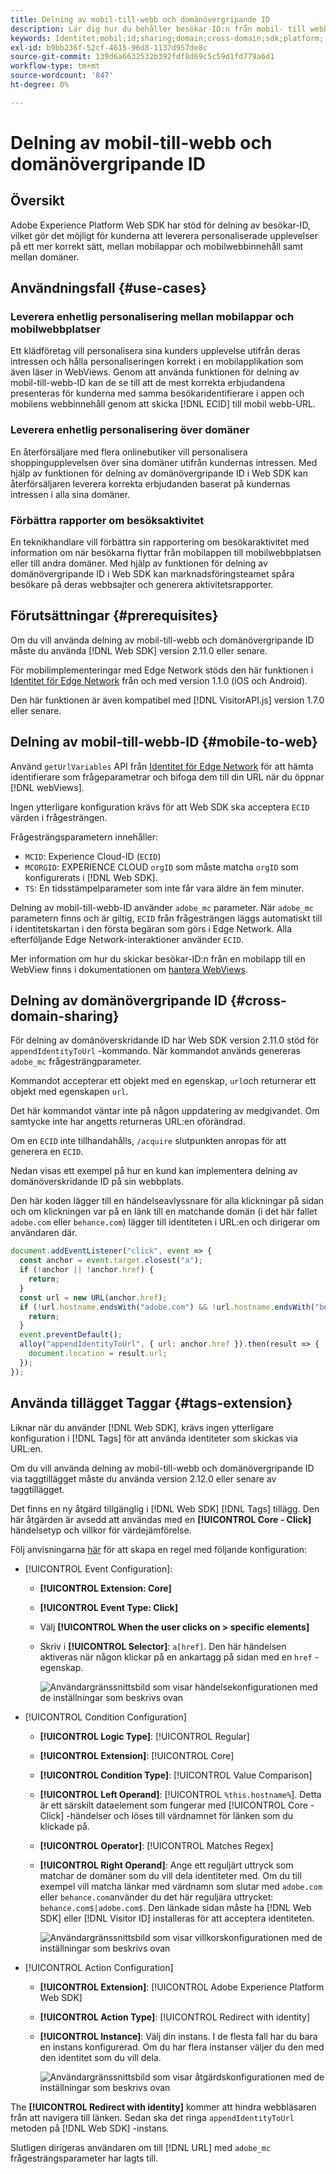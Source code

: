 ```yaml
---
title: Delning av mobil-till-webb och domänövergripande ID
description: Lär dig hur du behåller besökar-ID:n från mobil- till webbegenskaper och mellan domäner
keywords: Identitet;mobil;id;sharing;domain;cross-domain;sdk;platform;
exl-id: b9bb236f-52cf-4615-96d8-1137d957de8c
source-git-commit: 139d6a6632532b392fdf8d69c5c59d1fd779a6d1
workflow-type: tm+mt
source-wordcount: '847'
ht-degree: 0%

---
```


# Delning av mobil-till-webb och domänövergripande ID

## Översikt

Adobe Experience Platform Web SDK har stöd för delning av besökar-ID, vilket gör det möjligt för kunderna att leverera personaliserade upplevelser på ett mer korrekt sätt, mellan mobilappar och mobilwebbinnehåll samt mellan domäner.

## Användningsfall {#use-cases}

### Leverera enhetlig personalisering mellan mobilappar och mobilwebbplatser

Ett klädföretag vill personalisera sina kunders upplevelse utifrån deras intressen och hålla personaliseringen korrekt i en mobilapplikation som även läser in WebViews. Genom att använda funktionen för delning av mobil-till-webb-ID kan de se till att de mest korrekta erbjudandena presenteras för kunderna med samma besökaridentifierare i appen och mobilens webbinnehåll genom att skicka [!DNL ECID] till mobil webb-URL.

### Leverera enhetlig personalisering över domäner

En återförsäljare med flera onlinebutiker vill personalisera shoppingupplevelsen över sina domäner utifrån kundernas intressen. Med hjälp av funktionen för delning av domänövergripande ID i Web SDK kan återförsäljaren leverera korrekta erbjudanden baserat på kundernas intressen i alla sina domäner.

### Förbättra rapporter om besöksaktivitet

En teknikhandlare vill förbättra sin rapportering om besökaraktivitet med information om när besökarna flyttar från mobilappen till mobilwebbplatsen eller till andra domäner. Med hjälp av funktionen för delning av domänövergripande ID i Web SDK kan marknadsföringsteamet spåra besökare på deras webbsajter och generera aktivitetsrapporter.

## Förutsättningar {#prerequisites}

Om du vill använda delning av mobil-till-webb och domänövergripande ID måste du använda [!DNL Web SDK] version 2.11.0 eller senare.

För mobilimplementeringar med Edge Network stöds den här funktionen i [Identitet för Edge Network](https://developer.adobe.com/client-sdks/documentation/identity-for-edge-network/) från och med version 1.1.0 (iOS och Android).

Den här funktionen är även kompatibel med [!DNL VisitorAPI.js] version 1.7.0 eller senare.

## Delning av mobil-till-webb-ID {#mobile-to-web}

Använd `getUrlVariables` API från [Identitet för Edge Network](https://developer.adobe.com/client-sdks/documentation/identity-for-edge-network/api-reference/#geturlvariables) för att hämta identifierare som frågeparametrar och bifoga dem till din URL när du öppnar [!DNL webViews].

Ingen ytterligare konfiguration krävs för att Web SDK ska acceptera `ECID` värden i frågesträngen.

Frågesträngsparametern innehåller:

* `MCID`: Experience Cloud-ID (`ECID`)
* `MCORGID`: EXPERIENCE CLOUD `orgID` som måste matcha `orgID` som konfigurerats i [!DNL Web SDK].
* `TS`: En tidsstämpelparameter som inte får vara äldre än fem minuter.


Delning av mobil-till-webb-ID använder `adobe_mc` parameter. När `adobe_mc` parametern finns och är giltig, `ECID` från frågesträngen läggs automatiskt till i identitetskartan i den första begäran som görs i Edge Network. Alla efterföljande Edge Network-interaktioner använder `ECID`.

Mer information om hur du skickar besökar-ID:n från en mobilapp till en WebView finns i dokumentationen om [hantera WebViews](https://experienceleague.adobe.com/docs/platform-learn/implement-mobile-sdk/app-implementation/web-views.html#implementation).

## Delning av domänövergripande ID {#cross-domain-sharing}

För delning av domänöverskridande ID har Web SDK version 2.11.0 stöd för `appendIdentityToUrl` -kommando. När kommandot används genereras `adobe_mc` frågesträngparameter.

Kommandot accepterar ett objekt med en egenskap, `url`och returnerar ett objekt med egenskapen `url`.

Det här kommandot väntar inte på någon uppdatering av medgivandet. Om samtycke inte har angetts returneras URL:en oförändrad.

Om en `ECID` inte tillhandahålls, `/acquire` slutpunkten anropas för att generera en `ECID`.

Nedan visas ett exempel på hur en kund kan implementera delning av domänöverskridande ID på sin webbplats.

Den här koden lägger till en händelseavlyssnare för alla klickningar på sidan och om klickningen var på en länk till en matchande domän (i det här fallet `adobe.com` eller `behance.com`) lägger till identiteten i URL:en och dirigerar om användaren där.

```js
document.addEventListener("click", event => {
  const anchor = event.target.closest("a");
  if (!anchor || !anchor.href) {
    return;
  }
  const url = new URL(anchor.href);
  if (!url.hostname.endsWith("adobe.com") && !url.hostname.endsWith("behance.com")) {
    return;
  }
  event.preventDefault();
  alloy("appendIdentityToUrl", { url: anchor.href }).then(result => {
    document.location = result.url;
  });
});
```

## Använda tillägget Taggar {#tags-extension}

Liknar när du använder [!DNL Web SDK], krävs ingen ytterligare konfiguration i [!DNL Tags] för att använda identiteter som skickas via URL:en.

Om du vill använda delning av mobil-till-webb och domänövergripande ID via taggtillägget måste du använda version 2.12.0 eller senare av taggtillägget.

Det finns en ny åtgärd tillgänglig i [!DNL Web SDK] [!DNL Tags] tillägg. Den här åtgärden är avsedd att användas med en **[!UICONTROL Core - Click]** händelsetyp och villkor för värdejämförelse.

Följ anvisningarna [här](../../tags/ui/managing-resources/rules.md) för att skapa en regel med följande konfiguration:

* [!UICONTROL Event Configuration]:
   * **[!UICONTROL Extension: Core]**
   * **[!UICONTROL Event Type: Click]**
   * Välj **[!UICONTROL When the user clicks on > specific elements]**
   * Skriv i **[!UICONTROL Selector]**: `a[href]`. Den här händelsen aktiveras när någon klickar på en ankartagg på sidan med en `href` -egenskap.

     ![Användargränssnittsbild som visar händelsekonfigurationen med de inställningar som beskrivs ovan](assets/id-sharing-event-configuration.png)

* [!UICONTROL Condition Configuration]
   * **[!UICONTROL Logic Type]**: [!UICONTROL Regular]
   * **[!UICONTROL Extension]**: [!UICONTROL Core]
   * **[!UICONTROL Condition Type]**: [!UICONTROL Value Comparison]
   * **[!UICONTROL Left Operand]**: [!UICONTROL `%this.hostname%`]. Detta är ett särskilt dataelement som fungerar med [!UICONTROL Core - Click] -händelser och löses till värdnamnet för länken som du klickade på.
   * **[!UICONTROL Operator]**: [!UICONTROL Matches Regex]
   * **[!UICONTROL Right Operand]**: Ange ett reguljärt uttryck som matchar de domäner som du vill dela identiteter med. Om du till exempel vill matcha länkar med värdnamn som slutar med `adobe.com` eller `behance.com`använder du det här reguljära uttrycket: `behance.com$|adobe.com$`. Den länkade sidan måste ha [!DNL Web SDK] eller [!DNL Visitor ID] installeras för att acceptera identiteten.

     ![Användargränssnittsbild som visar villkorskonfigurationen med de inställningar som beskrivs ovan](assets/id-sharing-condition-configuration.png)

* [!UICONTROL Action Configuration]
   * **[!UICONTROL Extension]**: [!UICONTROL Adobe Experience Platform Web SDK]
   * **[!UICONTROL Action Type]**: [!UICONTROL Redirect with identity]
   * **[!UICONTROL Instance]**: Välj din instans. I de flesta fall har du bara en instans konfigurerad. Om du har flera instanser väljer du den med den identitet som du vill dela.

     ![Användargränssnittsbild som visar åtgärdskonfigurationen med de inställningar som beskrivs ovan](assets/id-sharing-action-configuration.png)

The **[!UICONTROL Redirect with identity]** kommer att hindra webbläsaren från att navigera till länken. Sedan ska det ringa `appendIdentityToUrl` metoden på [!DNL Web SDK] -instans.

Slutligen dirigeras användaren om till [!DNL URL] med `adobe_mc` frågesträngsparameter har lagts till.
